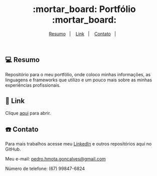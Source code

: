 <h1 align="center">
  :mortar_board: Portfólio :mortar_board:
</h1>

<p align="center">
<a href="#-projeto">Resumo</a>&nbsp;&nbsp;&nbsp;|&nbsp;&nbsp;&nbsp;
  <a href="#rocket-tecnologias">Link</a>&nbsp;&nbsp;&nbsp;|&nbsp;&nbsp;&nbsp;  
  <a href="#-layout">Contato</a>&nbsp;&nbsp;&nbsp;|&nbsp;&nbsp;&nbsp;
</p>

<br>

## 💻 Resumo

Repositório para o meu portfólio, onde coloco minhas informações, as linguagens e frameworks que utilizo e um pouco mais sobre as minhas experiências profissionais.


## :rocket: Link

Clique [aqui](https://portfolio-website-bootstrap.vercel.app/) para abrir.

## :telephone: Contato

Para mais trabalhos acesse meu [LinkedIn](https://www.linkedin.com/in/pedro-mota-107223201/) e outros repositórios aqui no GitHub. 

Meu e-mail: pedro.hmota.goncalves@gmail.com

Número de telefone: (67) 99847-6824
